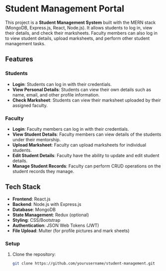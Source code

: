 # Student Management Portal

This project is a **Student Management System** built with the MERN stack (MongoDB, Express.js, React, Node.js). It allows students to log in, view their details, and check their marksheets. Faculty members can also log in to view student details, upload marksheets, and perform other student management tasks.

## Features

### Students
- **Login**: Students can log in with their credentials.
- **View Personal Details**: Students can view their own details such as name, email, and other profile information.
- **Check Marksheet**: Students can view their marksheet uploaded by their assigned faculty.

### Faculty
- **Login**: Faculty members can log in with their credentials.
- **View Student Details**: Faculty members can view details of the students under their mentorship.
- **Upload Marksheet**: Faculty can upload marksheets for individual students.
- **Edit Student Details**: Faculty have the ability to update and edit student details.
- **Manage Student Records**: Faculty can perform CRUD operations on the student records they manage.

## Tech Stack

- **Frontend**: React.js
- **Backend**: Node.js with Express.js
- **Database**: MongoDB
- **State Management**: Redux (optional)
- **Styling**: CSS/Bootstrap
- **Authentication**: JSON Web Tokens (JWT)
- **File Upload**: Multer (for profile pictures and mark sheets)


### Setup

1. Clone the repository:

   ```bash
   git clone https://github.com/yourusername/student-management.git
